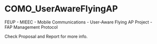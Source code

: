 # COMO_UserAwareFlyingAP
FEUP - MIEEC - Mobile Communications - User-Aware Flying AP Project - FAP Management Protocol 

Check Proposal and Report for more info.
